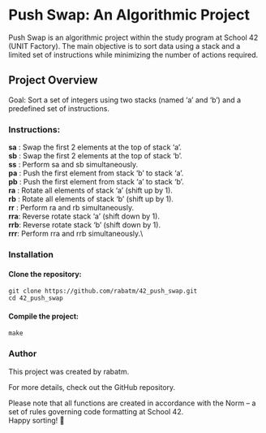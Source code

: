 # Push Swap: An Algorithmic Project

Push Swap is an algorithmic project within the study program at School 42 (UNIT Factory). The main objective is to sort data using a stack and a limited set of instructions while minimizing the number of actions required.

## Project Overview
Goal: Sort a set of integers using two stacks (named ‘a’ and ‘b’) and a predefined set of instructions.
### Instructions:

**sa** : Swap the first 2 elements at the top of stack ‘a’.\
**sb** : Swap the first 2 elements at the top of stack ‘b’.\
**ss** : Perform sa and sb simultaneously.\
**pa** : Push the first element from stack ‘b’ to stack ‘a’.\
**pb** : Push the first element from stack ‘a’ to stack ‘b’.\
**ra** : Rotate all elements of stack ‘a’ (shift up by 1).\
**rb** : Rotate all elements of stack ‘b’ (shift up by 1).\
**rr** : Perform ra and rb simultaneously.\
**rra**: Reverse rotate stack ‘a’ (shift down by 1).\
**rrb**: Reverse rotate stack ‘b’ (shift down by 1).\
**rrr**: Perform rra and rrb simultaneously.\

### Installation
#### Clone the repository:
```
git clone https://github.com/rabatm/42_push_swap.git
cd 42_push_swap
```
#### Compile the project:
```
make
```

### Author
This project was created by rabatm.

For more details, check out the GitHub repository.

Please note that all functions are created in accordance with the Norm – a set of rules governing code formatting at School 42.\
Happy sorting! 🚀
